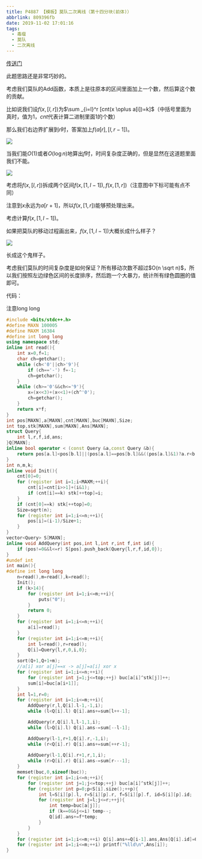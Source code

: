 ```yaml
---
title: P4887 【模板】莫队二次离线（第十四分块(前体)）
abbrlink: 809396fb
date: 2019-11-02 17:01:16
tags:
  - 毒瘤
  - 莫队
  - 二次离线
---
```


[传送门](https://www.luogu.org/problem/P4887)

此题思路还是非常巧妙的。

考虑我们莫队的Add函数，本质上是往原本的区间里面加上一个数，然后算这个数的贡献。

比如说我们设$f(x,[l,r])$为$\sum _{i=l}^r [cnt(x \oplus a[i])=k]$（中括号里面为真时，值为$1$，$cnt$代表计算二进制里面$1$的个数）

那么我们右边界扩展到$r$时，答案加上$f(a[r],[l,r-1])$。

![](https://ae01.alicdn.com/kf/H89f3ea96fe014a0b95e15caf11b1c2a4A.png)

当我们能$O(1)$或者$O(\log n)$地算出$f$时，时间复杂度正确的，但是显然在这道题里面我们不能。

![](https://ae01.alicdn.com/kf/H14a26b979bc041c7931a6fe51d70a9c0J.png)

考虑将$f(x,[l,r])$拆成两个区间$f(x,[1,l-1]),f(x,[1,r])$（注意图中下标可能有点不同）

注意到$x$永远为$a[r+1]$，所以$f(x,[1,r])$能够预处理出来。

考虑计算$f(x,[1,l-1])$。

如果把莫队的移动过程画出来，$f(x,[1,l-1])$大概长成什么样子？

![](https://ae01.alicdn.com/kf/Hea07e2ea9636486584262880e6f24695W.png)

长成这个鬼样子。

考虑我们莫队的时间复杂度是如何保证？所有移动次数不超过$O(n \sqrt n)$，所以我们按照左边绿色区间的长度排序，然后跑一个大暴力，统计所有绿色圆圈的值即可。

代码：

注意long long

```cpp
#include <bits/stdc++.h>
#define MAXN 100005
#define MAXM 16384
#define int long long
using namespace std;
inline int read(){
    int x=0,f=1;
    char ch=getchar();
    while (ch<'0'||ch>'9'){
        if (ch=='-') f=-1;
        ch=getchar();
    }
    while (ch>='0'&&ch<='9'){
        x=(x<<3)+(x<<1)+(ch^'0');
        ch=getchar();
    }
    return x*f;
}
int pos[MAXN],a[MAXN],cnt[MAXN],buc[MAXN],Size;
int top,stk[MAXN],sum[MAXN],Ans[MAXN];
struct Query{
    int l,r,f,id,ans;
}Q[MAXN];
inline bool operator < (const Query &a,const Query &b){
    return pos[a.l]<pos[b.l]||(pos[a.l]==pos[b.l]&&((pos[a.l]&1)?a.r<b.r:a.r>b.r));//奇偶性排序的压行写法
}
int n,m,k;
inline void Init(){
    cnt[0]=0;
    for (register int i=1;i<MAXM;++i){
        cnt[i]=cnt[i>>1]+(i&1);
        if (cnt[i]==k) stk[++top]=i;
    }
    if (cnt[0]==k) stk[++top]=0;
    Size=sqrt(n);
    for (register int i=1;i<=n;++i){
        pos[i]=(i-1)/Size+1;
    }
}
vector<Query> S[MAXN];
inline void AddQuery(int pos,int l,int r,int f,int id){
    if (pos!=0&&l<=r) S[pos].push_back(Query{l,r,f,id,0});
}
#undef int
int main(){
#define int long long
    n=read(),m=read(),k=read();
    Init();
    if (k>14){
        for (register int i=1;i<=m;++i){
            puts("0");
        }
        return 0;
    }
    for (register int i=1;i<=n;++i){
        a[i]=read();
    }
    for (register int i=1;i<=m;++i){
        int l=read(),r=read();
        Q[i]=Query{l,r,0,i,0};
    }
    sort(Q+1,Q+1+m);
    //a[i] xor a[j]==x -> a[j]=a[i] xor x
    for (register int i=1;i<=n;++i){
        for (register int j=1;j<=top;++j) buc[a[i]^stk[j]]++;
        sum[i]=buc[a[i+1]];
    }
    int l=1,r=0;
    for (register int i=1;i<=m;++i){
        AddQuery(r,l,Q[i].l-1,-1,i);
        while (l<Q[i].l) Q[i].ans+=sum[l++-1];

        AddQuery(r,Q[i].l,l-1,1,i);
        while (l>Q[i].l) Q[i].ans-=sum[--l-1];

        AddQuery(l-1,r+1,Q[i].r,-1,i);
        while (r<Q[i].r) Q[i].ans+=sum[++r-1];
        
        AddQuery(l-1,Q[i].r+1,r,1,i);
        while (r>Q[i].r) Q[i].ans-=sum[r---1];
    }
    memset(buc,0,sizeof(buc));
    for (register int i=1;i<=n;++i){
        for (register int j=1;j<=top;++j) buc[a[i]^stk[j]]++;
        for (register int p=0;p<S[i].size();++p){
            int l=S[i][p].l, r=S[i][p].r, f=S[i][p].f, id=S[i][p].id;
            for (register int j=l;j<=r;++j){
                int temp=buc[a[j]];
                if (k==0&&j<=i) temp--;
                Q[id].ans+=f*temp;
            }
        }
    }
    for (register int i=1;i<=m;++i) Q[i].ans+=Q[i-1].ans,Ans[Q[i].id]=Q[i].ans;
    for (register int i=1;i<=m;++i) printf("%lld\n",Ans[i]);
}
```

